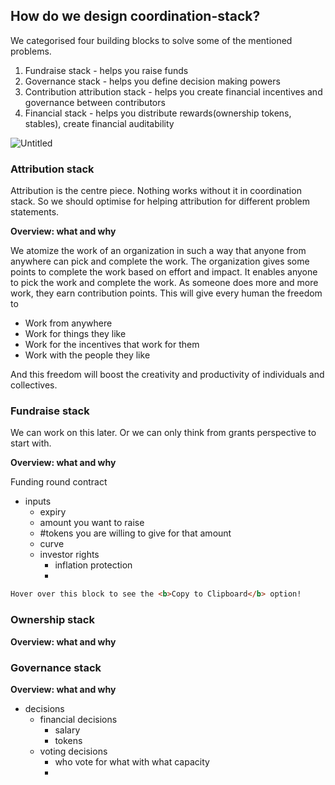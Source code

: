 ## How do we design coordination-stack?

We categorised four building blocks to solve some of the mentioned problems.

1. Fundraise stack - helps you raise funds
2. Governance stack - helps you define decision making powers
3. Contribution attribution stack - helps you create financial incentives and governance between contributors
4. Financial stack - helps you distribute rewards(ownership tokens, stables), create financial auditability 

![Untitled](https://prod-files-secure.s3.us-west-2.amazonaws.com/303b6db8-8b3b-49c0-9d12-d849a0db39d9/d9f704ed-edd2-4a87-af47-8d7579e3a121/Untitled.jpeg)

### Attribution stack

Attribution is the centre piece. Nothing works without it in coordination stack. So we should optimise for helping attribution for different problem statements. 

**Overview: what and why**

We atomize the work of an organization in such a way that anyone from anywhere can pick and complete the work. The organization gives some points to complete the work based on effort and impact. It enables anyone to pick the work and complete the work. As someone does more and more work, they earn contribution points. This will give every human the freedom to

- Work from anywhere
- Work for things they like
- Work for the incentives that work for them
- Work with the people they like

And this freedom will boost the creativity and productivity of individuals and collectives.

### Fundraise stack

We can work on this later. Or we can only think from grants perspective to start with.

**Overview: what and why**

Funding round contract

- inputs
    - expiry
    - amount you want to raise
    - #tokens you are willing to give for that amount
    - curve
    - investor rights
        - inflation protection
        - 

```html
Hover over this block to see the <b>Copy to Clipboard</b> option!
```

### Ownership stack

**Overview: what and why**

### Governance stack

**Overview: what and why**

- decisions
    - financial decisions
        - salary
        - tokens
    - voting decisions
        - who vote for what with what capacity
        -
